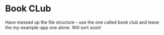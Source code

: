 # Book CLub
Have messed up the file structure - use the one called book club and leave the my-example-app one alone. Will sort soon! 

